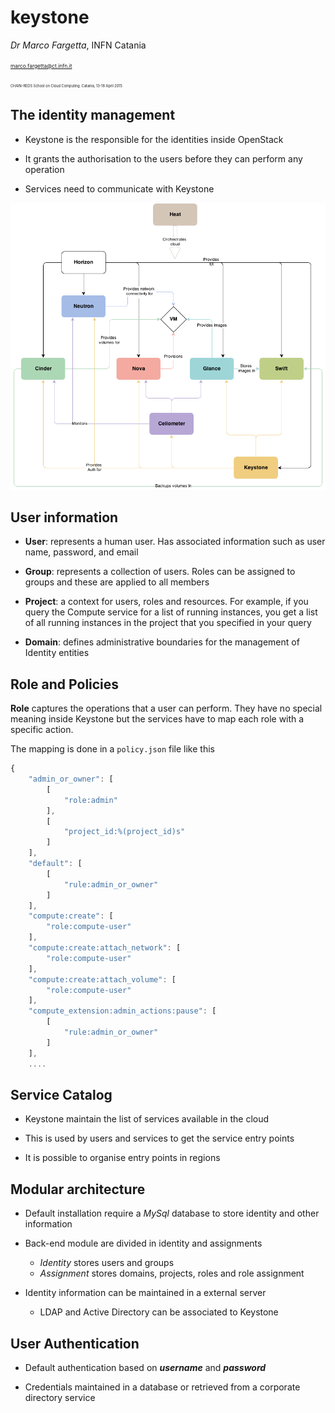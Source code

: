 # keystone

*Dr Marco Fargetta*, INFN Catania

<span style="font-size:60%">marco.fargetta@ct.infn.it</span>

<span style="font-size:40%">CHAIN-REDS School on Cloud Computing. Catania, 13-18 April 2015</span>



## The identity management

- Keystone is the responsible for the identities inside OpenStack

- It grants the authorisation to the users before they can perform any operation

- Services need to communicate with Keystone


![OpenStack conceptual architecture](images/openstack_havana_conceptual_arch.png)




## User information

- **User**: represents a human user. Has associated information such as user name, password, and email

- **Group**: represents a collection of users. Roles can be assigned to groups and these are applied to all members

- **Project**: a context for users, roles and resources. For example, if you query the Compute service for a list of running instances, you get a list of all running instances in the project that you specified in your query

- **Domain**: defines administrative boundaries for the management of Identity entities



## Role and Policies

**Role** captures the operations that a user can perform. They have no
  special meaning inside Keystone but the services have to map each
  role with a specific action.

The mapping is done in a `policy.json` file like this

```javascript
{
    "admin_or_owner": [
        [
            "role:admin"
        ],
        [
            "project_id:%(project_id)s"
        ]
    ],
    "default": [
        [
            "rule:admin_or_owner"
        ]
    ],
    "compute:create": [
        "role:compute-user"
    ],
    "compute:create:attach_network": [
        "role:compute-user"
    ],
    "compute:create:attach_volume": [
        "role:compute-user"
    ],
    "compute_extension:admin_actions:pause": [
        [
            "rule:admin_or_owner"
        ]
    ],
    ....
```



## Service Catalog

- Keystone maintain the list of services available in the cloud

- This is used by users and services to get the service entry points

- It is possible to organise entry points in regions



## Modular architecture

- Default installation require a *MySql* database to store identity and other information

- Back-end module are divided in identity and assignments
    - *Identity* stores users and groups
    - *Assignment* stores domains, projects, roles and role assignment 

- Identity information can be maintained in a external server
    - LDAP and Active Directory can be associated to Keystone 

## User Authentication

- Default authentication based on **_username_** and **_password_**

- Credentials maintained in a database or retrieved from a corporate directory service
